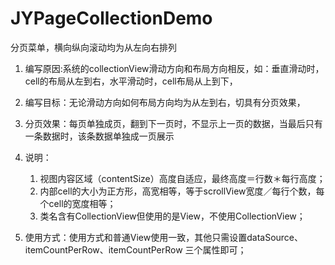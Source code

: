 # JYPageCollectionDemo
分页菜单，横向纵向滚动均为从左向右排列

1. 编写原因:系统的collectionView滑动方向和布局方向相反，如：垂直滑动时，cell的布局从左到右，水平滑动时，cell布局从上到下，
2. 编写目标：无论滑动方向如何布局方向均为从左到右，切具有分页效果，
3. 分页效果：每页单独成页，翻到下一页时，不显示上一页的数据，当最后只有一条数据时，该条数据单独成一页展示
3. 说明：
	1. 视图内容区域（contentSize）高度自适应，最终高度＝行数＊每行高度；
    2. 内部cell的大小为正方形，高宽相等，等于scrollView宽度／每行个数，每个cell的宽度相等；  
    3. 类名含有CollectionView但使用的是View，不使用CollectionView；
    
4. 使用方式：使用方式和普通View使用一致，其他只需设置dataSource、itemCountPerRow、itemCountPerRow 三个属性即可；